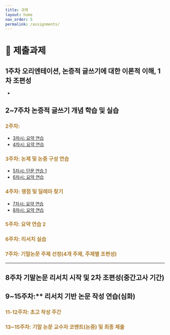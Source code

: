 ```yaml
---
title: 과제
layout: home
nav_order: 5
permalink: /assignments/
---
```


<style>
  h3 { color:rgb(174, 125, 46); }
</style>

# 📢 제출과제

## 1주차 오리엔테이션, 논증적 글쓰기에 대한 이론적 이해, 1차 조편성

- 

## 2~7주차 논증적 글쓰기 개념 학습 및 실습

### 2주차: 

- [3차시: 요약 연습]({{site.baseurl}}/assignments/asmt-01)
- [4차시: 요약 연습]({{site.baseurl}}/assignments/asmt-01)

### 3주차: 논제 및 논증 구성 연습

- [5차시: 단문 연습 1]({{site.baseurl}}/assignments/asmt-01)
- [6차시: 요약 연습]({{site.baseurl}}/assignments/asmt-01)

### 4주차: 쟁점 및 딜레마 찾기

- [7차시: 요약 연습]({{site.baseurl}}/assignments/asmt-01)
- [8차시: 요약 연습]({{site.baseurl}}/assignments/asmt-01)

### 5주차: 요약 연습 2




### 6주차: 리서치 실습

### 7주차: 기말논문 주제 선정(4개 주제, 주제별 조편성)

---
## 8주차 기말논문 리서치 시작 및 2차 조편성(중간고사 기간)

## 9~15주차:** 리서치 기반 논문 작성 연습(심화)
### 11-12주차: 초고 작성 주간
### 13~15주차: 기말 논문 교수자 코멘트(논증) 및 최종 제출